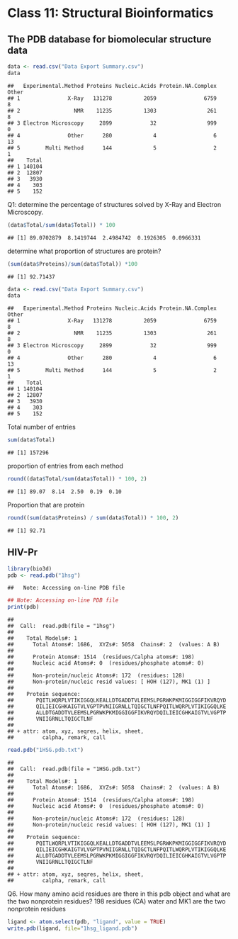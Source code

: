 Class 11: Structural Bioinformatics
================

## The PDB database for biomolecular structure data

``` r
data <- read.csv("Data Export Summary.csv")
data
```

    ##   Experimental.Method Proteins Nucleic.Acids Protein.NA.Complex Other
    ## 1               X-Ray   131278          2059               6759     8
    ## 2                 NMR    11235          1303                261     8
    ## 3 Electron Microscopy     2899            32                999     0
    ## 4               Other      280             4                  6    13
    ## 5        Multi Method      144             5                  2     1
    ##    Total
    ## 1 140104
    ## 2  12807
    ## 3   3930
    ## 4    303
    ## 5    152

Q1: determine the percentage of structures solved by X-Ray and Electron
Microscopy.

``` r
(data$Total/sum(data$Total)) * 100
```

    ## [1] 89.0702879  8.1419744  2.4984742  0.1926305  0.0966331

determine what proportion of structures are protein?

``` r
(sum(data$Proteins)/sum(data$Total)) *100
```

    ## [1] 92.71437

``` r
data <- read.csv("Data Export Summary.csv")
data
```

    ##   Experimental.Method Proteins Nucleic.Acids Protein.NA.Complex Other
    ## 1               X-Ray   131278          2059               6759     8
    ## 2                 NMR    11235          1303                261     8
    ## 3 Electron Microscopy     2899            32                999     0
    ## 4               Other      280             4                  6    13
    ## 5        Multi Method      144             5                  2     1
    ##    Total
    ## 1 140104
    ## 2  12807
    ## 3   3930
    ## 4    303
    ## 5    152

Total number of entries

``` r
sum(data$Total)
```

    ## [1] 157296

proportion of entries from each method

``` r
round((data$Total/sum(data$Total)) * 100, 2)
```

    ## [1] 89.07  8.14  2.50  0.19  0.10

Proportion that are protein

``` r
round((sum(data$Proteins) / sum(data$Total)) * 100, 2)
```

    ## [1] 92.71

## HIV-Pr

``` r
library(bio3d)
pdb <- read.pdb("1hsg")
```

    ##   Note: Accessing on-line PDB file

``` r
## Note: Accessing on-line PDB file
print(pdb)
```

    ## 
    ##  Call:  read.pdb(file = "1hsg")
    ## 
    ##    Total Models#: 1
    ##      Total Atoms#: 1686,  XYZs#: 5058  Chains#: 2  (values: A B)
    ## 
    ##      Protein Atoms#: 1514  (residues/Calpha atoms#: 198)
    ##      Nucleic acid Atoms#: 0  (residues/phosphate atoms#: 0)
    ## 
    ##      Non-protein/nucleic Atoms#: 172  (residues: 128)
    ##      Non-protein/nucleic resid values: [ HOH (127), MK1 (1) ]
    ## 
    ##    Protein sequence:
    ##       PQITLWQRPLVTIKIGGQLKEALLDTGADDTVLEEMSLPGRWKPKMIGGIGGFIKVRQYD
    ##       QILIEICGHKAIGTVLVGPTPVNIIGRNLLTQIGCTLNFPQITLWQRPLVTIKIGGQLKE
    ##       ALLDTGADDTVLEEMSLPGRWKPKMIGGIGGFIKVRQYDQILIEICGHKAIGTVLVGPTP
    ##       VNIIGRNLLTQIGCTLNF
    ## 
    ## + attr: atom, xyz, seqres, helix, sheet,
    ##         calpha, remark, call

``` r
read.pdb("1HSG.pdb.txt")
```

    ## 
    ##  Call:  read.pdb(file = "1HSG.pdb.txt")
    ## 
    ##    Total Models#: 1
    ##      Total Atoms#: 1686,  XYZs#: 5058  Chains#: 2  (values: A B)
    ## 
    ##      Protein Atoms#: 1514  (residues/Calpha atoms#: 198)
    ##      Nucleic acid Atoms#: 0  (residues/phosphate atoms#: 0)
    ## 
    ##      Non-protein/nucleic Atoms#: 172  (residues: 128)
    ##      Non-protein/nucleic resid values: [ HOH (127), MK1 (1) ]
    ## 
    ##    Protein sequence:
    ##       PQITLWQRPLVTIKIGGQLKEALLDTGADDTVLEEMSLPGRWKPKMIGGIGGFIKVRQYD
    ##       QILIEICGHKAIGTVLVGPTPVNIIGRNLLTQIGCTLNFPQITLWQRPLVTIKIGGQLKE
    ##       ALLDTGADDTVLEEMSLPGRWKPKMIGGIGGFIKVRQYDQILIEICGHKAIGTVLVGPTP
    ##       VNIIGRNLLTQIGCTLNF
    ## 
    ## + attr: atom, xyz, seqres, helix, sheet,
    ##         calpha, remark, call

Q6. How many amino acid residues are there in this pdb object and what
are the two nonprotein residues? 198 residues (CA) water and MK1 are the
two nonprotein residues

``` r
ligand <- atom.select(pdb, "ligand", value = TRUE)
write.pdb(ligand, file="1hsg_ligand.pdb")
```
